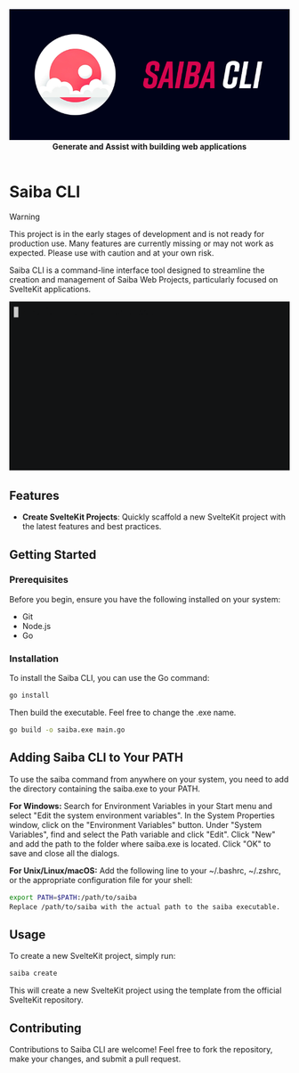 <div align="center">
  <img src="image/banner.png" alt="drawing" width="620"/>
</div>

<div align="center"><b>Generate and Assist with building web applications</b></div>

<br />

<h1>Saiba CLI</h1>

> [!WARNING]
> This project is in the early stages of development and is not ready for production use. Many features are currently missing or may not work as expected. Please use with caution and at your own risk.


Saiba CLI is a command-line interface tool designed to streamline the creation and management of Saiba Web Projects, particularly focused on SvelteKit applications.

<img src="image/gif/demo.gif" alt="demo" width="620"/>

## Features

-   **Create SvelteKit Projects**: Quickly scaffold a new SvelteKit project with the latest features and best practices.

## Getting Started

### Prerequisites

Before you begin, ensure you have the following installed on your system:

-   Git
-   Node.js
-   Go

### Installation

To install the Saiba CLI, you can use the Go command:

```bash
go install
```

Then build the executable. Feel free to change the .exe name.

```bash
go build -o saiba.exe main.go
```

## Adding Saiba CLI to Your PATH

To use the saiba command from anywhere on your system, you need to add the directory containing the saiba.exe to your PATH.

**For Windows:**
Search for Environment Variables in your Start menu and select "Edit the system environment variables".
In the System Properties window, click on the "Environment Variables" button.
Under "System Variables", find and select the Path variable and click "Edit".
Click "New" and add the path to the folder where saiba.exe is located.
Click "OK" to save and close all the dialogs.

**For Unix/Linux/macOS:**
Add the following line to your ~/.bashrc, ~/.zshrc, or the appropriate configuration file for your shell:

```bash
export PATH=$PATH:/path/to/saiba
Replace /path/to/saiba with the actual path to the saiba executable.
```

## Usage

To create a new SvelteKit project, simply run:

```bash
saiba create
```

This will create a new SvelteKit project using the template from the official SvelteKit repository.



## Contributing

Contributions to Saiba CLI are welcome! Feel free to fork the repository, make your changes, and submit a pull request.
